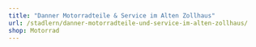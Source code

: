 ```yaml
---
title: "Danner Motorradteile & Service im Alten Zollhaus"
url: /stadlern/danner-motorradteile-und-service-im-alten-zollhaus/
shop: Motorrad
---
```

